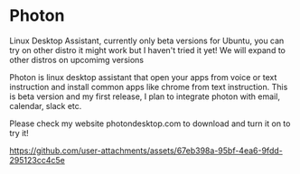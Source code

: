 # Photon
Linux Desktop Assistant, currently only beta versions for Ubuntu, you can try on other distro it might work but I haven't tried it yet! We will expand to other distros on upcomimg versions

Photon is linux desktop assistant that open your apps from voice or text instruction and install common apps like chrome from text instruction. This is beta version and my first release, I plan to integrate photon with email, calendar, slack etc.

Please check  my website photondesktop.com to download and turn it on to try it!


https://github.com/user-attachments/assets/67eb398a-95bf-4ea6-9fdd-295123cc4c5e

